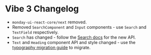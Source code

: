 # Vibe 3 Changelog

- `monday-ui-react-core/next` removed.
- Removed `SearchComponent` and `Input` components - use `Search` and `TextField` respectively.
- `Search` has changed - follow the [Search docs](https://style.monday.com/?path=/docs/inputs-search--docs) for the new API.
- `Text` and `Heading` component API and style changed - use the [typography migration guide](https://style.monday.com/?path=/docs/typography-migration-guide--docs) to migrate.
